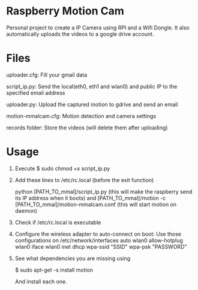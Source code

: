 Raspberry Motion Cam
====================
Personal project to create a IP Camera using RPI and a Wifi Dongle. It also automatically uploads the videos to a google drive account.


Files
=====
uploader.cfg:
		Fill your gmail data

script_ip.py:
		Send the local(eth0, eth1 and wlan0) 
		and public IP to the specified email address  

uploader.py:
		Upload the captured motion to gdrive and
		send an email

motion-mmalcam.cfg:
		Motion detection and camera settings

records folder:
		Store the videos (will delete them after uploading)
		
Usage
=====
1) Execute
		$ sudo chmod +x script_ip.py

2) Add these lines to /etc/rc.local (before the exit function)

	python [PATH_TO_mmal]/script_ip.py
	(this will make the raspberry send its IP address when it boots)
and
	[PATH_TO_mmal]/motion -c [PATH_TO_mmal]/motion-mmalcam.conf
	(this will start motion on daemon)


3) Check if /etc/rc.local is executable

4) Configure the wireless adapter to auto-connect on boot:
   Use those configurations on /etc/network/interfaces
	auto wlan0
	allow-hotplug wlan0
	iface wlan0 inet dhcp
	wpa-ssid "SSID"
	wpa-psk "PASSWORD"

5) See what dependencies you are missing using

	$ sudo apt-get -s install motion
  
   And install each one.

